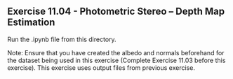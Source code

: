 ## Exercise 11.04 - Photometric Stereo – Depth Map Estimation

Run the .ipynb file from this directory.

Note: Ensure that you have created the albedo and normals beforehand for the dataset being used in this exercise (Complete Exercise 11.03 before this exercise). This exercise uses output files from previous exercise.
